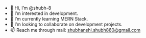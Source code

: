 - 👋 Hi, I’m @shubh-8
- 👀 I’m interested in development.
- 🌱 I’m currently learning MERN Stack.
- 💞️ I’m looking to collaborate on development projects.
- 📫 Reach me through mail: shubhanshi.shubh860@gmail.com

<!---
shubh-8/shubh-8 is a ✨ special ✨ repository because its `README.md` (this file) appears on your GitHub profile.
You can click the Preview link to take a look at your changes.
--->
